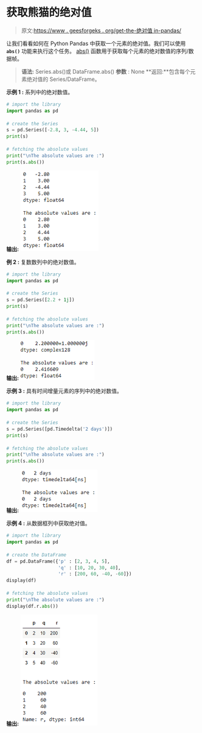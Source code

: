 # 获取熊猫的绝对值

> 原文:[https://www . geesforgeks . org/get-the-绝对值 in-pandas/](https://www.geeksforgeeks.org/get-the-absolute-values-in-pandas/)

让我们看看如何在 Python Pandas 中获取一个元素的绝对值。我们可以使用 **`abs()`** 功能来执行这个任务。 [abs()](https://www.geeksforgeeks.org/python-pandas-dataframe-abs/) 函数用于获取每个元素的绝对数值的序列/数据帧。

> **语法:** Series.abs()或 DataFrame.abs()
> **参数** : None
> **返回:**包含每个元素绝对值的 Series/DataFrame。

**示例 1 :** 系列中的绝对数值。

```py
# import the library
import pandas as pd

# create the Series
s = pd.Series([-2.8, 3, -4.44, 5])
print(s)

# fetching the absolute values
print("\nThe absolute values are :")
print(s.abs())
```

**输出:**
![](img/10a14e4d19d8e73bf795b99fa9ea39ea.png)

**例 2 :** 复数数列中的绝对数值。

```py
# import the library
import pandas as pd

# create the Series
s = pd.Series([2.2 + 1j])
print(s)

# fetching the absolute values
print("\nThe absolute values are :")
print(s.abs())
```

**输出:**
![](img/aa57c8e3675d674acd4ab96f0e7d500e.png)

**示例 3 :** 具有时间增量元素的序列中的绝对数值。

```py
# import the library
import pandas as pd

# create the Series
s = pd.Series([pd.Timedelta('2 days')])
print(s)

# fetching the absolute values
print("\nThe absolute values are :")
print(s.abs())
```

**输出:**
![](img/3de05f5d0698f0917256e228581451b3.png)

**示例 4 :** 从数据框列中获取绝对值。

```py
# import the library
import pandas as pd

# create the DataFrame
df = pd.DataFrame({'p' : [2, 3, 4, 5],
                   'q' : [10, 20, 30, 40],
                   'r' : [200, 60, -40, -60]})
display(df)

# fetching the absolute values
print("\nThe absolute values are :")
display(df.r.abs())
```

**输出:**
![](img/9a12922bbdd840152852017a1b2bc175.png)